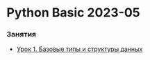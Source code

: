 # Python Basic 2023-05


### Занятия

- [Урок 1. Базовые типы и структуры данных](lessons/lesson.01/)

